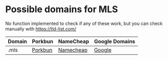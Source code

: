 # Possible domains for MLS

No function implemented to check if any of these work, but you can check manually with https://tld-list.com/

| Domain | Porkbun | NameCheap | Google Domains |
|---|---|---|---|
| .mls | [Porkbun](https://porkbun.com/checkout/search?prb=e814663da1&tlds=&idnLanguage=&search=search&q=.mls) | [Namecheap](https://www.namecheap.com/domains/registration/results/?domain=.mls) | [Google](https://domains.google.com/registrar/search?searchTerm=.mls) |
